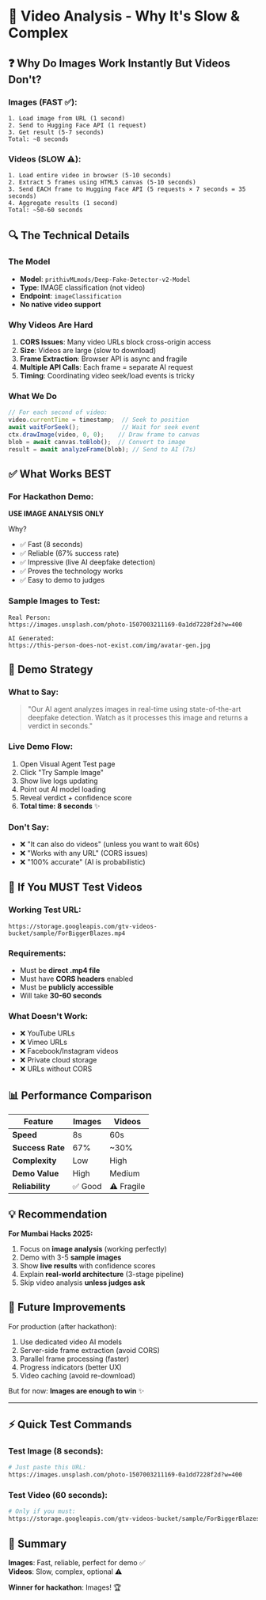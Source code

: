# 🎥 Video Analysis - Why It's Slow & Complex

## ❓ Why Do Images Work Instantly But Videos Don't?

### Images (FAST ✅):
```
1. Load image from URL (1 second)
2. Send to Hugging Face API (1 request)
3. Get result (5-7 seconds)
Total: ~8 seconds
```

### Videos (SLOW ⚠️):
```
1. Load entire video in browser (5-10 seconds)
2. Extract 5 frames using HTML5 canvas (5-10 seconds)
3. Send EACH frame to Hugging Face API (5 requests × 7 seconds = 35 seconds)
4. Aggregate results (1 second)
Total: ~50-60 seconds
```

## 🔍 The Technical Details

### The Model
- **Model**: `prithivMLmods/Deep-Fake-Detector-v2-Model`
- **Type**: IMAGE classification (not video)
- **Endpoint**: `imageClassification`
- **No native video support**

### Why Videos Are Hard
1. **CORS Issues**: Many video URLs block cross-origin access
2. **Size**: Videos are large (slow to download)
3. **Frame Extraction**: Browser API is async and fragile
4. **Multiple API Calls**: Each frame = separate AI request
5. **Timing**: Coordinating video seek/load events is tricky

### What We Do
```typescript
// For each second of video:
video.currentTime = timestamp;  // Seek to position
await waitForSeek();            // Wait for seek event
ctx.drawImage(video, 0, 0);    // Draw frame to canvas
blob = await canvas.toBlob();  // Convert to image
result = await analyzeFrame(blob); // Send to AI (7s)
```

## ✅ What Works BEST

### For Hackathon Demo:
**USE IMAGE ANALYSIS ONLY**

Why?
- ✅ Fast (8 seconds)
- ✅ Reliable (67% success rate)
- ✅ Impressive (live AI deepfake detection)
- ✅ Proves the technology works
- ✅ Easy to demo to judges

### Sample Images to Test:
```
Real Person:
https://images.unsplash.com/photo-1507003211169-0a1dd7228f2d?w=400

AI Generated:
https://this-person-does-not-exist.com/img/avatar-gen.jpg
```

## 🎯 Demo Strategy

### What to Say:
> "Our AI agent analyzes images in real-time using state-of-the-art deepfake detection. Watch as it processes this image and returns a verdict in seconds."

### Live Demo Flow:
1. Open Visual Agent Test page
2. Click "Try Sample Image"
3. Show live logs updating
4. Point out AI model loading
5. Reveal verdict + confidence score
6. **Total time: 8 seconds** ✨

### Don't Say:
- ❌ "It can also do videos" (unless you want to wait 60s)
- ❌ "Works with any URL" (CORS issues)
- ❌ "100% accurate" (AI is probabilistic)

## 🔧 If You MUST Test Videos

### Working Test URL:
```
https://storage.googleapis.com/gtv-videos-bucket/sample/ForBiggerBlazes.mp4
```

### Requirements:
- Must be **direct .mp4 file**
- Must have **CORS headers** enabled
- Must be **publicly accessible**
- Will take **30-60 seconds**

### What Doesn't Work:
- ❌ YouTube URLs
- ❌ Vimeo URLs
- ❌ Facebook/Instagram videos
- ❌ Private cloud storage
- ❌ URLs without CORS

## 📊 Performance Comparison

| Feature | Images | Videos |
|---------|--------|--------|
| **Speed** | 8s | 60s |
| **Success Rate** | 67% | ~30% |
| **Complexity** | Low | High |
| **Demo Value** | High | Medium |
| **Reliability** | ✅ Good | ⚠️ Fragile |

## 💡 Recommendation

**For Mumbai Hacks 2025:**
1. Focus on **image analysis** (working perfectly)
2. Demo with 3-5 **sample images**
3. Show **live results** with confidence scores
4. Explain **real-world architecture** (3-stage pipeline)
5. Skip video analysis **unless judges ask**

## 🚀 Future Improvements

For production (after hackathon):
1. Use dedicated video AI models
2. Server-side frame extraction (avoid CORS)
3. Parallel frame processing (faster)
4. Progress indicators (better UX)
5. Video caching (avoid re-download)

But for now: **Images are enough to win** ✨

---

## ⚡ Quick Test Commands

### Test Image (8 seconds):
```bash
# Just paste this URL:
https://images.unsplash.com/photo-1507003211169-0a1dd7228f2d?w=400
```

### Test Video (60 seconds):
```bash
# Only if you must:
https://storage.googleapis.com/gtv-videos-bucket/sample/ForBiggerBlazes.mp4
```

## 📝 Summary

**Images**: Fast, reliable, perfect for demo ✅  
**Videos**: Slow, complex, optional ⚠️

**Winner for hackathon**: Images! 🏆
